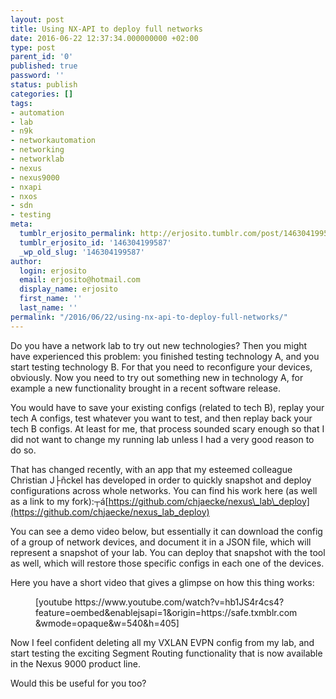 ```yaml
---
layout: post
title: Using NX-API to deploy full networks
date: 2016-06-22 12:37:34.000000000 +02:00
type: post
parent_id: '0'
published: true
password: ''
status: publish
categories: []
tags:
- automation
- lab
- n9k
- networkautomation
- networking
- networklab
- nexus
- nexus9000
- nxapi
- nxos
- sdn
- testing
meta:
  tumblr_erjosito_permalink: http://erjosito.tumblr.com/post/146304199587/using-nx-api-to-deploy-full-networks
  tumblr_erjosito_id: '146304199587'
  _wp_old_slug: '146304199587'
author:
  login: erjosito
  email: erjosito@hotmail.com
  display_name: erjosito
  first_name: ''
  last_name: ''
permalink: "/2016/06/22/using-nx-api-to-deploy-full-networks/"
---
```

Do you have a network lab to try out new technologies? Then you might have experienced this problem: you finished testing technology A, and you start testing technology B. For that you need to reconfigure your devices, obviously. Now you need to try out something new in technology A, for example a new functionality brought in a recent software release.

You would have to save your existing configs (related to tech B), replay your tech A configs, test whatever you want to test, and then replay back your tech B configs. At least for me, that process sounded scary enough so that I did not want to change my running lab unless I had a very good reason to do so.

That has changed recently, with an app that my esteemed colleague Christian J├ñckel has developed in order to quickly snapshot and deploy configurations across whole networks. You can find his work here (as well as a link to my fork):┬á[https://github.com/chjaecke/nexus\_lab\_deploy](https://github.com/chjaecke/nexus_lab_deploy)

You can see a demo video below, but essentially it can download the config of a group of network devices, and document it in a JSON file, which will represent a snapshot of your lab. You can deploy that snapshot with the tool as well, which will restore those specific configs in each one of the devices.

Here you have a short video that gives a glimpse on how this thing works:

<figure class="tmblr-embed tmblr-full">[youtube https://www.youtube.com/watch?v=hb1JS4r4cs4?feature=oembed&amp;enablejsapi=1&amp;origin=https://safe.txmblr.com&amp;wmode=opaque&amp;w=540&amp;h=405]</figure>

Now I feel confident deleting all my VXLAN EVPN config from my lab, and start testing the exciting Segment Routing functionality that is now available in the Nexus 9000 product line.

Would this be useful for you too?


